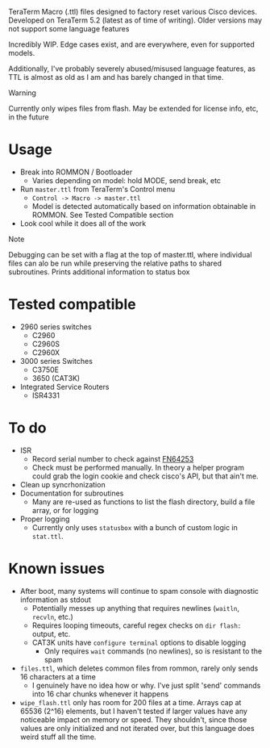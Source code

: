 TeraTerm Macro (.ttl) files designed to factory reset various Cisco devices.
Developed on TeraTerm 5.2 (latest as of time of writing). Older versions may not support some language features

Incredibly WIP. Edge cases exist, and are everywhere, even for supported models.

Additionally, I've probably severely abused/misused language features, as TTL is almost as old as I am and has barely changed in that time.

> [!WARNING]
> Currently only wipes files from flash. May be extended for license info, etc, in the future

# Usage
- Break into ROMMON / Bootloader
  - Varies depending on model: hold MODE, send break, etc
- Run `master.ttl` from TeraTerm's Control menu
  - `Control -> Macro -> master.ttl`
  - Model is detected automatically based on information obtainable in ROMMON. See Tested Compatible section
- Look cool while it does all of the work

> [!NOTE]
> Debugging can be set with a flag at the top of master.ttl, where individual files can alo be run while preserving the relative paths to shared subroutines.
> Prints additional information to status box

# Tested compatible
- 2960 series switches
  - C2960
  - C2960S
  - C2960X
- 3000 series Switches
  - C3750E
  - 3650 (CAT3K)
- Integrated Service Routers
  - ISR4331

# To do
- ISR
  - Record serial number to check against [FN64253](https://www.cisco.com/c/en/us/support/docs/field-notices/642/fn64253.html)
  - Check must be performed manually. In theory a helper program could grab the login cookie and check cisco's API, but that ain't me.
- Clean up syncrhonization
- Documentation for subroutines
  - Many are re-used as functions to list the flash directory, build a file array, or for logging
- Proper logging
  - Currently only uses `statusbox` with a bunch of custom logic in `stat.ttl`.

# Known issues
- After boot, many systems will continue to spam console with diagnostic information as stdout
  - Potentially messes up anything that requires newlines (`waitln`, `recvln`, etc.)
  - Requires looping timeouts, careful regex checks on `dir flash:` output, etc.
  - CAT3K units have `configure terminal` options to disable logging
    - Only requires `wait` commands (no newlines), so is resistant to the spam   
- `files.ttl`, which deletes common files from rommon, rarely only sends 16 characters at a time
  - I genuinely have no idea how or why. I've just split 'send' commands into 16 char chunks whenever it happens
- `wipe_flash.ttl` only has room for 200 files at a time. Arrays cap at 65536 (2^16) elements, but I haven't tested if larger values have any noticeable impact on memory or speed. They shouldn't, since those values are only initialized and not iterated over, but this language does weird stuff all the time.
